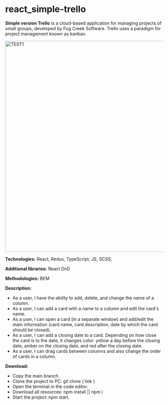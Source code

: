 # react_simple-trello

**Simple version Trello** is a cloud-based application for managing projects of small groups, developed by Fog Creek Software. Trello uses a paradigm for project management known as kanban.


<img width="674" alt="TEST1" src="https://github.com/Maks-Tsarenko/simple_trello/assets/112890301/8d09c999-697a-4979-ac6e-30fb352a2075">



**Technologies:**
React, Redux, TypeScript, JS, SCSS;

**Additional libraries:**
React DnD

**Methodologies:**
 BEM

**Description:**

- As a user, I have the ability to add, delete, and change the name of a column.
- As a user, I can add a card with a name to a column and edit the card's name.
- As a user, I can open a card (in a separate window) and add/edit the main information (card name, card description, date by which the card should be closed).
- As a user, I can add a closing date to a card. Depending on how close the card is to the date, it changes color: yellow a day before the closing date, amber on the closing date, and red after the closing date.
- As a user, I can drag cards between columns and also change the order of cards in a column.

**Download:**

- Copy the main branch.
- Clone the project to PC: git clone ( link )
- Open the terminal in the code editor.
- Download all resources: npm install || npm i
- Start the project: npm start.
